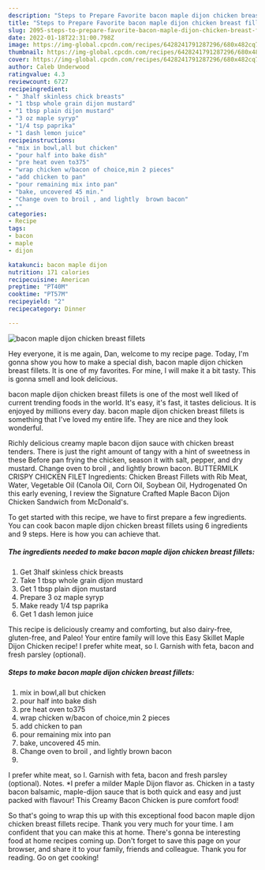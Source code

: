 ```yaml
---
description: "Steps to Prepare Favorite bacon maple dijon chicken breast fillets"
title: "Steps to Prepare Favorite bacon maple dijon chicken breast fillets"
slug: 2095-steps-to-prepare-favorite-bacon-maple-dijon-chicken-breast-fillets
date: 2022-01-18T22:31:00.798Z
image: https://img-global.cpcdn.com/recipes/6428241791287296/680x482cq70/bacon-maple-dijon-chicken-breast-fillets-recipe-main-photo.jpg
thumbnail: https://img-global.cpcdn.com/recipes/6428241791287296/680x482cq70/bacon-maple-dijon-chicken-breast-fillets-recipe-main-photo.jpg
cover: https://img-global.cpcdn.com/recipes/6428241791287296/680x482cq70/bacon-maple-dijon-chicken-breast-fillets-recipe-main-photo.jpg
author: Caleb Underwood
ratingvalue: 4.3
reviewcount: 6727
recipeingredient:
- " 3half skinless chick breasts"
- "1 tbsp whole grain dijon mustard"
- "1 tbsp plain dijon mustard"
- "3 oz maple syryp"
- "1/4 tsp paprika"
- "1 dash lemon juice"
recipeinstructions:
- "mix in bowl,all but chicken"
- "pour half into bake dish"
- "pre heat oven to375"
- "wrap chicken w/bacon of choice,min 2 pieces"
- "add chicken to pan"
- "pour remaining mix into pan"
- "bake, uncovered 45 min."
- "Change oven to broil , and lightly  brown bacon"
- ""
categories:
- Recipe
tags:
- bacon
- maple
- dijon

katakunci: bacon maple dijon 
nutrition: 171 calories
recipecuisine: American
preptime: "PT40M"
cooktime: "PT57M"
recipeyield: "2"
recipecategory: Dinner

---
```



![bacon maple dijon chicken breast fillets](https://img-global.cpcdn.com/recipes/6428241791287296/680x482cq70/bacon-maple-dijon-chicken-breast-fillets-recipe-main-photo.jpg)

Hey everyone, it is me again, Dan, welcome to my recipe page. Today, I'm gonna show you how to make a special dish, bacon maple dijon chicken breast fillets. It is one of my favorites. For mine, I will make it a bit tasty. This is gonna smell and look delicious.

bacon maple dijon chicken breast fillets is one of the most well liked of current trending foods in the world. It's easy, it's fast, it tastes delicious. It is enjoyed by millions every day. bacon maple dijon chicken breast fillets is something that I've loved my entire life. They are nice and they look wonderful.

Richly delicious creamy maple bacon dijon sauce with chicken breast tenders. There is just the right amount of tangy with a hint of sweetness in these Before pan frying the chicken, season it with salt, pepper, and dry mustard. Change oven to broil , and lightly brown bacon. BUTTERMILK CRISPY CHICKEN FILET Ingredients: Chicken Breast Fillets with Rib Meat, Water, Vegetable Oil (Canola Oil, Corn Oil, Soybean Oil, Hydrogenated On this early evening, I review the Signature Crafted Maple Bacon Dijon Chicken Sandwich from McDonald's.


To get started with this recipe, we have to first prepare a few ingredients. You can cook bacon maple dijon chicken breast fillets using 6 ingredients and 9 steps. Here is how you can achieve that.

<!--inarticleads1-->

##### The ingredients needed to make bacon maple dijon chicken breast fillets:

1. Get  3half skinless chick breasts
1. Take 1 tbsp whole grain dijon mustard
1. Get 1 tbsp plain dijon mustard
1. Prepare 3 oz maple syryp
1. Make ready 1/4 tsp paprika
1. Get 1 dash lemon juice


This recipe is deliciously creamy and comforting, but also dairy-free, gluten-free, and Paleo! Your entire family will love this Easy Skillet Maple Dijon Chicken recipe! I prefer white meat, so I. Garnish with feta, bacon and fresh parsley (optional). 

<!--inarticleads2-->

##### Steps to make bacon maple dijon chicken breast fillets:

1. mix in bowl,all but chicken
1. pour half into bake dish
1. pre heat oven to375
1. wrap chicken w/bacon of choice,min 2 pieces
1. add chicken to pan
1. pour remaining mix into pan
1. bake, uncovered 45 min.
1. Change oven to broil , and lightly  brown bacon
1. 


I prefer white meat, so I. Garnish with feta, bacon and fresh parsley (optional). Notes. *I prefer a milder Maple Dijon flavor as. Chicken in a tasty bacon balsamic, maple-dijon sauce that is both quick and easy and just packed with flavour! This Creamy Bacon Chicken is pure comfort food! 

So that's going to wrap this up with this exceptional food bacon maple dijon chicken breast fillets recipe. Thank you very much for your time. I am confident that you can make this at home. There's gonna be interesting food at home recipes coming up. Don't forget to save this page on your browser, and share it to your family, friends and colleague. Thank you for reading. Go on get cooking!
